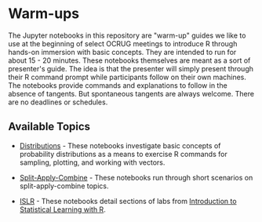 # Warm-ups

The Jupyter notebooks in this repository are "warm-up" guides we like to
use at the beginning of select OCRUG meetings to introduce
R through hands-on immersion with basic concepts.  They are intended
to run for about 15 - 20 minutes.  These notebooks themselves are meant
as a sort of presenter's guide.  The idea is that the presenter will
simply present through their R command prompt while participants follow on their
own machines.  The notebooks provide commands and explanations to follow
in the absence of tangents.  But spontaneous tangents are always welcome.
There are no deadlines or schedules.

## Available Topics

* [Distributions](distributions/) - These notebooks
  investigate basic concepts of probability distributions as a means
  to exercise R commands for sampling, plotting, and working with vectors.

* [Split-Apply-Combine](sac/) - These notebooks run through
  short scenarios on split-apply-combine topics.

* [ISLR](islr/) - These notebooks detail sections of labs from
  [Introduction to Statistical Learning with R](http://www-bcf.usc.edu/~gareth/ISL/).
